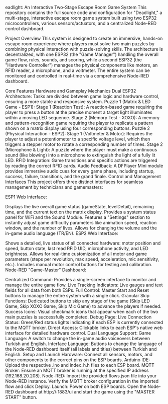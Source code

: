 eadlight: An Interactive Two-Stage Escape Room Game System
This repository contains the full source code and configuration for "Deadlight," a multi-stage, interactive escape room game system built using two ESP32 microcontrollers, various sensors/actuators, and a centralized Node-RED control dashboard.

Project Overview
This system is designed to create an immersive, hands-on escape room experience where players must solve two main puzzles by combining physical interaction with puzzle-solving skills. The architecture is decentralized, with one ESP32 (the "Game Manager") handling the overall game flow, rules, sounds, and scoring, while a second ESP32 (the "Hardware Controller") manages the physical components like motors, an RFID reader, a microphone, and a voltmeter. The entire system can be monitored and controlled in real-time via a comprehensive Node-RED dashboard.

Core Features
Hardware and Gameplay Mechanics
Dual ESP32 Architecture: Tasks are divided between game logic and hardware control, ensuring a more stable and responsive system.
Puzzle 1 (Matrix & LED Game - ESP1):
Stage 1 (Reaction Test): A reaction-based game requiring the player to press a button at the precise moment a target light illuminates within a moving LED sequence.
Stage 2 (Memory Test - XOXO): A memory and pattern-recognition game requiring the player to replicate a pattern shown on a matrix display using four corresponding buttons.
Puzzle 2 (Physical Interaction - ESP2):
Stage 1 (Voltmeter & Motor): Requires the player to adjust a potentiometer to a specific voltage level, which then triggers a stepper motor to rotate a corresponding number of times.
Stage 2 (Microphone & Light): A puzzle where the player must make a continuous sound (like blowing) into a microphone to extinguish the light of a fully lit LED.
RFID Integration: Game transitions and specific actions are triggered by reading the correct RFID cards.
Audio Feedback: A DFPlayer Mini module provides immersive audio cues for every game phase, including startup, success, failure, transitions, and the grand finale.
Control and Management Interfaces
This project offers three distinct interfaces for seamless management by technicians and gamemasters:

ESP1 Web Interface:

Displays the live overall game status (gameState, levelDetail), remaining time, and the current text on the matrix display.
Provides a system status panel for WiFi and the Sound Module.
Features a "Settings" section to instantly adjust game difficulty parameters like animation speed, reaction window, and the number of lives.
Allows for changing the volume and the in-game audio language (TR/EN).
ESP2 Web Interface:

Shows a detailed, live status of all connected hardware: motor position and speed, button state, last read RFID UID, microphone activity, and LED brightness.
Allows for real-time customization of all motor and game parameters (steps per revolution, max speed, acceleration, mic sensitivity, etc.).
Includes manual motor control buttons for testing and calibration.
Node-RED "Game-Master" Dashboard:

Centralized Command: Provides a single-screen interface to monitor and manage the entire game flow.
Live Tracking Indicators: Live gauges and text fields for all data from both ESPs.
Full Control: Master Start and Reset buttons to manage the entire system with a single click.
Granular Skip Functions: Dedicated buttons to skip any stage of the game (Skip LED Game, Skip XOXO Game, Skip Mic Game) to advance the players if needed.
Success Icons: Visual checkmark icons that appear when each of the two main puzzles is successfully completed.
Debug Page:
Live Connection Status: Green/Red status lights indicating if each ESP is currently connected to the MQTT broker.
Direct Access: Clickable links to each ESP's native web interface for detailed hardware control.
Dual Language Support:
Game Language: A switch to change the in-game audio voiceovers between Turkish and English.
Interface Language: Buttons to change the language of the Node-RED dashboard itself (all labels and titles) between Turkish and English.
Setup and Launch
Hardware: Connect all sensors, motors, and other components to the correct pins on the ESP boards.
Arduino IDE: Upload the respective .ino and index_h.h files to each ESP board.
MQTT Broker: Ensure an MQTT broker is running at the specified IP address (192.168.20.208).
Node-RED: Import the provided flows.json file into your Node-RED instance. Verify the MQTT broker configuration in the imported flow and click Deploy.
Launch: Power on both ESP boards. Open the Node-RED dashboard at http://<your-node-red-ip>:1883/ui and start the game using the "MASTER START" button.